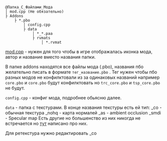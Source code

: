 ```
@Папка_С_Файлами_Мода
│ mod.cpp (Не обязательно)
├ Addons
	├ *.pbo
		│ config.cpp
		├ data
			│ *_*.paa
			├ rvmats
				│ *.rvmat
```
[mod.cpp](https://community.bistudio.com/wiki/Arma_3:_Mod_Presentation#file_Mod.cpp) - нужен для того чтобы в игре отображалась иконка мода, автор и название вместо названия папки.

В папке addons находятся все файлы мода (.pbo), названия пбо желательно писать в формате `тег_название.pbo` . Тег нужен чтобы пбо разных модов не конфилктовали из за одинаковых названий например `core.pbo` и `core.pbo` будут конфилктовать но `trc_core.pbo` и `tsp_core.pbo` не будут. 

`config.cpp` - конфиг мода, подробнее обьясню далее.

`data` - папка с текстурами. В конце названия текстуры есть ей тип:
\_co  - обычная текстура
\_nohq - карта нормалей
\_as - ambient occlusion
\_smdi - Specular map
Есть другие но большенство из них никогда не встречается но [тут](https://community.bistudio.com/wiki/Arma:_Texture_Naming_Rules) написано про них.

Для ретекстура нужно редактировать \_co